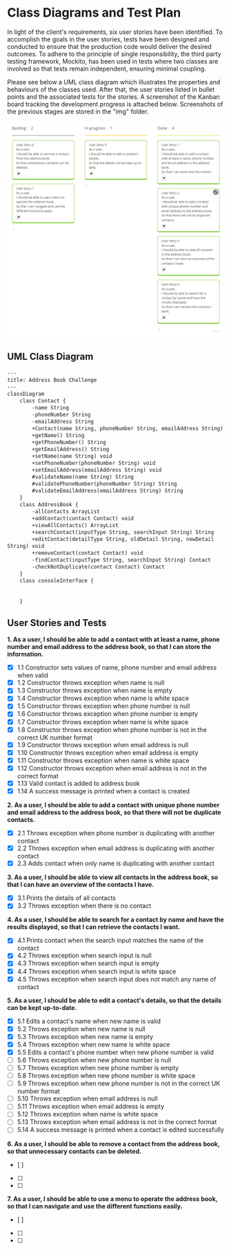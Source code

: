 # Class Diagrams and Test Plan

In light of the client's requirements, six user stories have been identified. To accomplish the goals in the user stories, tests have been designed and conducted to ensure that the production code would deliver the desired outcomes. To adhere to the principle of single responsibility, the third party testing framework, Mockito, has been used in tests where two classes are involved so that tests remain independent, ensuring minimal coupling.

Please see below a UML class diagram which illustrates the properties and behaviours of the classes used. After that, the user stories listed in bullet points and the associated tests for the stories. A screenshot of the Kanban board tracking the development progress is attached below. Screenshots of the previous stages are stored in the "img" folder.

![Kanban Board - User Story 5](img/img-kanban-story5.png)

## UML Class Diagram

```mermaid
---
title: Address Book Challenge
---
classDiagram
    class Contact {
        -name String
        -phoneNumber String
        -emailAddress String
        +Contact(name String, phoneNumber String, emailAddress String)
        +getName() String
        +getPhoneNumber() String
        +getEmailAddress() String
        +setName(name String) void
        +setPhoneNumber(phoneNumber String) void
        +setEmailAddress(emailAddress String) void
        #validateName(name String) String
        #validatePhoneNumber(phoneNumber String) String
        #validateEmailAddress(emailAddress String) String
    }
    class AddressBook {   
        -allContacts ArrayList
        +addContact(contact Contact) void
        +viewAllContacts() ArrayList
        +searchContact(inputType String, searchInput String) String
        +editContact(detailType String, oldDetail String, newDetail String) void
        +removeContact(contact Contact) void
        -findContact(inputType String, searchInput String) Contact
        -checkNotDuplicate(contact Contact) Contact
    }
    class consoleInterface {
        
        
    }

```

## User Stories and Tests

**1. As a user, I should be able to add a contact with at least a name, phone number and email address to the address book, so that I can store the information.**
   
- [x] 1.1 Constructor sets values of name, phone number and email address when valid
- [x] 1.2 Constructor throws exception when name is null
- [x] 1.3 Constructor throws exception when name is empty
- [x] 1.4 Constructor throws exception when name is white space
- [x] 1.5 Constructor throws exception when phone number is null
- [x] 1.6 Constructor throws exception when phone number is empty
- [x] 1.7 Constructor throws exception when name is white space
- [x] 1.8 Constructor throws exception when phone number is not in the correct UK number format
- [x] 1.9 Constructor throws exception when email address is null
- [x] 1.10 Constructor throws exception when email address is empty
- [x] 1.11 Constructor throws exception when name is white space
- [x] 1.12 Constructor throws exception when email address is not in the correct format
- [x] 1.13 Valid contact is added to address book 
- [x] 1.14 A success message is printed when a contact is created

**2. As a user, I should be able to add a contact with unique phone number and email address to the address book, so that there will not be duplicate contacts.**
- [x] 2.1 Throws exception when phone number is duplicating with another contact
- [x] 2.2 Throws exception when email address is duplicating with another contact
- [x] 2.3 Adds contact when only name is duplicating with another contact

**3. As a user, I should be able to view all contacts in the address book, so that I can have an overview of the contacts I have.**
- [x] 3.1 Prints the details of all contacts 
- [x] 3.2 Throws exception when there is no contact

**4. As a user, I should be able to search for a contact by name and have the results displayed, so that I can retrieve the contacts I want.**
- [x] 4.1 Prints contact when the search input matches the name of the contact
- [x] 4.2 Throws exception when search input is null
- [x] 4.3 Throws exception when search input is empty
- [x] 4.4 Throws exception when search input is white space
- [x] 4.5 Throws exception when search input does not match any name of contact

**5. As a user, I should be able to edit a contact's details, so that the details can be kept up-to-date.**
- [x] 5.1 Edits a contact's name when new name is valid
- [x] 5.2 Throws exception when new name is null
- [x] 5.3 Throws exception when new name is empty
- [x] 5.4 Throws exception when new name is white space
- [x] 5.5 Edits a contact's phone number when new phone number is valid
- [ ] 5.6 Throws exception when new phone number is null
- [ ] 5.7 Throws exception when new phone number is empty
- [ ] 5.8 Throws exception when new phone number is white space
- [ ] 5.9 Throws exception when new phone number is not in the correct UK number format
- [ ] 5.10 Throws exception when email address is null
- [ ] 5.11 Throws exception when email address is empty
- [ ] 5.12 Throws exception when name is white space
- [ ] 5.13 Throws exception when email address is not in the correct format
- [ ] 5.14 A success message is printed when a contact is edited successfully

**6. As a user, I should be able to remove a contact from the address book, so that unnecessary contacts can be deleted.**
- [ ]
- [ ] 
- [ ] 

**7. As a user, I should be able to use a menu to operate the address book, so that I can navigate and use the different functions easily.**
- [ ]
- [ ] 
- [ ] 
